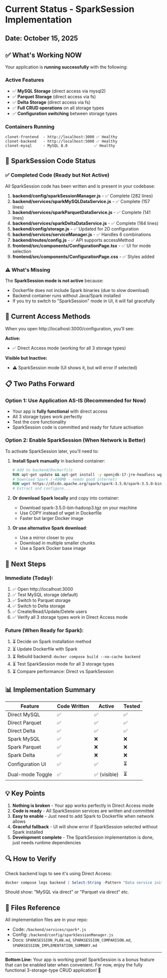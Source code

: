 # Current Status - SparkSession Implementation

## Date: October 15, 2025

## ✅ What's Working NOW

Your application is **running successfully** with the following:

### Active Features
- ✅ **MySQL Storage** (direct access via mysql2)
- ✅ **Parquet Storage** (direct access via fs)
- ✅ **Delta Storage** (direct access via fs)
- ✅ **Full CRUD operations** on all storage types
- ✅ **Configuration switching** between storage types

### Containers Running
```
clonet-frontend  - http://localhost:3000 ✅ Healthy
clonet-backend   - http://localhost:5000 ✅ Healthy  
clonet-mysql     - MySQL 8.0            ✅ Healthy
```

## 📝 SparkSession Code Status

### ✅ Completed Code (Ready but Not Active)
All SparkSession code has been written and is present in your codebase:

1. **backend/config/sparkSessionManager.js** - ✅ Complete (282 lines)
2. **backend/services/sparkMySQLDataService.js** - ✅ Complete (157 lines)
3. **backend/services/sparkParquetDataService.js** - ✅ Complete (141 lines)
4. **backend/services/sparkDeltaDataService.js** - ✅ Complete (164 lines)
5. **backend/config/storage.js** - ✅ Updated for 2D configuration
6. **backend/services/serviceManager.js** - ✅ Handles 6 combinations
7. **backend/routes/config.js** - ✅ API supports accessMethod
8. **frontend/src/components/ConfigurationPage.tsx** - ✅ UI for mode selection
9. **frontend/src/components/ConfigurationPage.css** - ✅ Styles added

### ⚠️ What's Missing

The **SparkSession mode is not active** because:
- Dockerfile does not include Spark binaries (due to slow download)
- Backend container runs without Java/Spark installed
- If you try to switch to "SparkSession" mode in UI, it will fail gracefully

## 🎯 Current Access Methods

When you open http://localhost:3000/configuration, you'll see:

**Active:**
- ✅ Direct Access mode (working for all 3 storage types)

**Visible but Inactive:**
- ⚠️ SparkSession mode (UI shows it, but will error if selected)

## 📋 Two Paths Forward

### Option 1: Use Application AS-IS (Recommended for Now)
- Your app is **fully functional** with direct access
- All 3 storage types work perfectly
- Test the core functionality
- SparkSession code is committed and ready for future activation

### Option 2: Enable SparkSession (When Network is Better)
To activate SparkSession later, you'll need to:

1. **Install Spark manually** in backend container:
   ```dockerfile
   # Add to backend/Dockerfile
   RUN apt-get update && apt-get install -y openjdk-17-jre-headless wget
   # Download Spark (~400MB - needs good internet)
   RUN wget https://dlcdn.apache.org/spark/spark-3.5.0/spark-3.5.0-bin-hadoop3.tgz
   # Extract and configure...
   ```

2. **Or download Spark locally** and copy into container:
   - Download spark-3.5.0-bin-hadoop3.tgz on your machine
   - Use COPY instead of wget in Dockerfile
   - Faster but larger Docker image

3. **Or use alternative Spark download**:
   - Use a mirror closer to you
   - Download in multiple smaller chunks
   - Use a Spark Docker base image

## 🚀 Next Steps

### Immediate (Today):
1. ✅ Open http://localhost:3000
2. ✅ Test MySQL storage (default)
3. ✅ Switch to Parquet storage
4. ✅ Switch to Delta storage
5. ✅ Create/Read/Update/Delete users
6. ✅ Verify all 3 storage types work in Direct Access mode

### Future (When Ready for Spark):
1. ⏳ Decide on Spark installation method
2. ⏳ Update Dockerfile with Spark
3. ⏳ Rebuild backend: `docker compose build --no-cache backend`
4. ⏳ Test SparkSession mode for all 3 storage types
5. ⏳ Compare performance: Direct vs SparkSession

## 📊 Implementation Summary

| Feature | Code Written | Active | Tested |
|---------|-------------|--------|--------|
| Direct MySQL | ✅ | ✅ | ✅ |
| Direct Parquet | ✅ | ✅ | ✅ |
| Direct Delta | ✅ | ✅ | ✅ |
| Spark MySQL | ✅ | ❌ | ❌ |
| Spark Parquet | ✅ | ❌ | ❌ |
| Spark Delta | ✅ | ❌ | ❌ |
| Configuration UI | ✅ | ✅ | ⏳ |
| Dual-mode Toggle | ✅ | ✅ (visible) | ⏳ |

## 💡 Key Points

1. **Nothing is broken** - Your app works perfectly in Direct Access mode
2. **Code is ready** - All SparkSession services are written and committed
3. **Easy to enable** - Just need to add Spark to Dockerfile when network allows
4. **Graceful fallback** - UI will show error if SparkSession selected without Spark installed
5. **Development complete** - The SparkSession implementation is done, just needs runtime dependencies

## 🔍 How to Verify

Check backend logs to see it's using Direct Access:
```powershell
docker compose logs backend | Select-String -Pattern "Data service initialized"
```

Should show: "MySQL via direct" or "Parquet via direct" etc.

## 📁 Files Reference

All implementation files are in your repo:
- Code: `/backend/services/spark*.js`
- Config: `/backend/config/sparkSessionManager.js`
- Docs: `SPARKSESSION_PLAN.md`, `SPARKSESSION_COMPARISON.md`, `SPARKSESSION_IMPLEMENTATION_SUMMARY.md`

---

**Bottom Line:** Your app is working great! SparkSession is a bonus feature that can be enabled later when convenient. For now, enjoy the fully functional 3-storage-type CRUD application! 🎉

